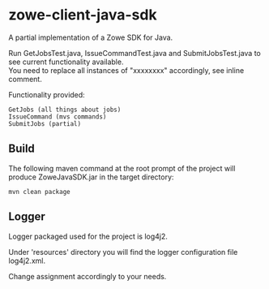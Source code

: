 # zowe-client-java-sdk

A partial implementation of a Zowe SDK for Java.
  
Run GetJobsTest.java, IssueCommandTest.java and SubmitJobsTest.java to see current functionality available.  
You need to replace all instances of "xxxxxxxx" accordingly, see inline comment.   
  
Functionality provided:  
  
    GetJobs (all things about jobs) 
    IssueCommand (mvs commands)
    SubmitJobs (partial)
    
## Build
  
The following maven command at the root prompt of the project will produce ZoweJavaSDK.jar in the target directory:
  
    mvn clean package  
  
## Logger  
  
Logger packaged used for the project is log4j2.  
  
Under 'resources' directory you will find the logger configuration file log4j2.xml.  
  
Change <Root level="debug"> assignment accordingly to your needs.  
  

  
